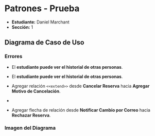 # Patrones - Prueba

- **Estudiante:** Daniel Marchant  
- **Sección:** 1

## Diagrama de Caso de Uso


### Errores

- El **estudiante puede ver el historial de otras personas**.

- El **estudiante puede ver el historial de otras personas**.

- Agregar relación `<<extend>>` desde **Cancelar Reserva** hacia **Agregar Motivo de Cancelación**.
- 
- Agregar flecha de relación desde **Notificar Cambio por Correo** hacia **Rechazar Reserva**.

### Imagen del Diagrama


